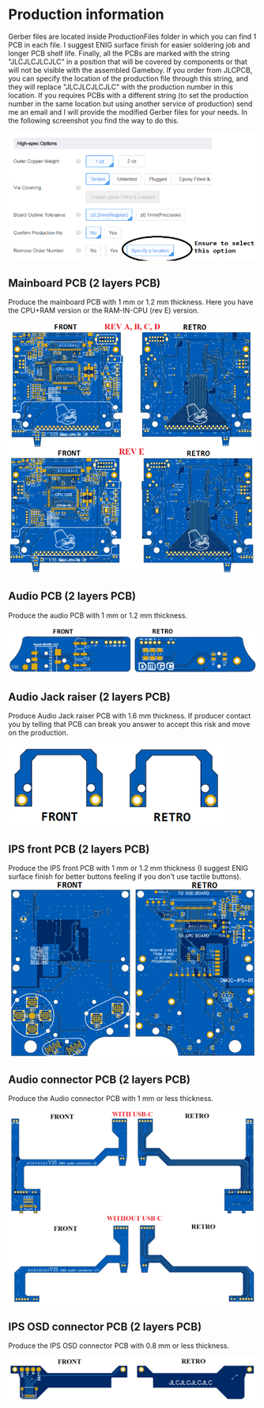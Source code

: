 # Production information

Gerber files are located inside ProductionFiles folder in which you can find 1 PCB in each file.
I suggest ENIG surface finish for easier soldering job and longer PCB shelf life.
Finally, all the PCBs are marked with the string "JLCJLCJLCJLC" in a position that will be covered by components or that will not be visible with the assembled Gameboy. If you order from JLCPCB, you can specify the location of the production file through this string, and they will replace "JLCJLCJLCJLC" with the production number in this location.
If you requires PCBs with a different string (to set the production number in the same location but using another service of production) send me an email and I will provide the modified Gerber files for your needs.
In the following screenshot you find the way to do this.

![image](images/JLCPCB_ordering.png)

## Mainboard PCB (2 layers PCB)

Produce the mainboard PCB with 1 mm or 1.2 mm thickness. Here you have the CPU+RAM version or the RAM-IN-CPU (rev E) version.

![image](images/DMGC_mainboard.png)

## Audio PCB (2 layers PCB)

Produce the audio PCB with 1 mm or 1.2 mm thickness. 

![image](images/DMGC_audioPCB.png)

## Audio Jack raiser (2 layers PCB)

Produce Audio Jack raiser PCB with 1.6 mm thickness. If producer contact you by telling that PCB can break you answer to accept this risk and move on the production.

![image](images/audio_taller.png)

## IPS front PCB (2 layers PCB)

Produce the IPS front PCB with 1 mm or 1.2 mm thickness (I suggest ENIG surface finish for better buttons feeling if you don't use tactile buttons). 
![image](images/DMGC_IPS_PCB.png)

## Audio connector PCB (2 layers PCB)

Produce the Audio connector PCB with 1 mm or less thickness.

![image](images/audio_connector.png)

## IPS OSD connector PCB (2 layers PCB)

Produce the IPS OSD connector PCB with 0.8 mm or less thickness.

![image](images/DMGC_IPS_conn.png)
